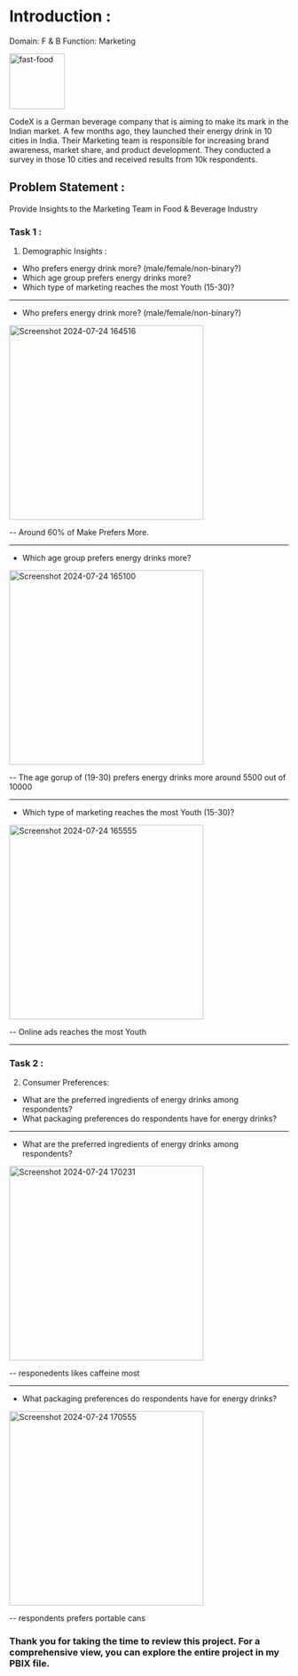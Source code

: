 # Introduction :
Domain: F & B   Function: Marketing  

<img src="https://github.com/user-attachments/assets/7892d805-3d2c-46a2-b471-8cd505f3f5e1" alt="fast-food" width="100"/>


CodeX is a German beverage company that is aiming to make its mark in the Indian market. A few months ago, they launched their energy drink in 10 cities in India.
Their Marketing team is responsible for increasing brand awareness, market share, and product development. They conducted a survey in those 10 cities and received results from 10k respondents.

## Problem Statement :
Provide Insights to the Marketing Team in Food & Beverage Industry

### Task 1 :
1. Demographic Insights : 
- Who prefers energy drink more? (male/female/non-binary?)
- Which age group prefers energy drinks more?
- Which type of marketing reaches the most Youth (15-30)?
------------------------------------------------------------------------------------------------------------------------------------------------------------
 - Who prefers energy drink more? (male/female/non-binary?)

<img src="https://github.com/user-attachments/assets/d3e58913-995b-417e-ae44-cfff5b0304c4" alt="Screenshot 2024-07-24 164516" width="350"/>

-- Around 60% of Make Prefers More.

-----------------------------------------------------------------------------------------------------------------------------------------------------------
 - Which age group prefers energy drinks more?

<img src="https://github.com/user-attachments/assets/f79914c9-8f3d-410f-a5c1-9ede085290fa" alt="Screenshot 2024-07-24 165100" width="350"/>


-- The age gorup of (19-30) prefers energy drinks more around 5500 out of 10000

-----------------------------------------------------------------------------------------------------------------------------------------------------------
 - Which type of marketing reaches the most Youth (15-30)?

<img src="https://github.com/user-attachments/assets/2bffaa76-8364-46c8-b467-9c6fd8956c19" alt="Screenshot 2024-07-24 165555" width="350"/>

-- Online ads reaches the most Youth 

-----------------------------------------------------------------------------------------------------------------------------------------------------------
### Task 2 :
2. Consumer Preferences:
- What are the preferred ingredients of energy drinks among respondents?
- What packaging preferences do respondents have for energy drinks?

-----------------------------------------------------------------------------------------------------------------------------------------------------------
 - What are the preferred ingredients of energy drinks among respondents?

<img src="https://github.com/user-attachments/assets/17e3dfaa-4b38-4de2-92a1-1b6924ece856" alt="Screenshot 2024-07-24 170231" width="350"/>

 -- responedents likes caffeine most 
 
-----------------------------------------------------------------------------------------------------------------------------------------------------------
 - What packaging preferences do respondents have for energy drinks?

<img src="https://github.com/user-attachments/assets/f7aee84d-0fc2-4e28-ba6d-8c97629d84f5" alt="Screenshot 2024-07-24 170555" width="350"/>

-- respondents prefers portable cans 

### Thank you for taking the time to review this project. For a comprehensive view, you can explore the entire project in my PBIX file.




